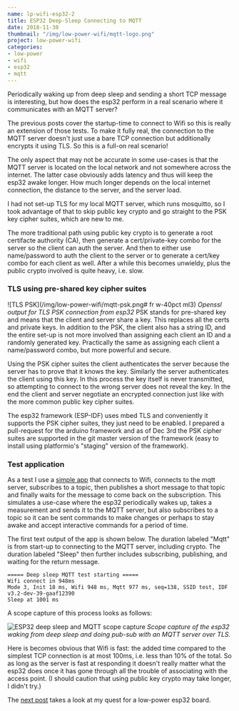 ```yaml
---
name: lp-wifi-esp32-2
title: ESP32 Deep-Sleep Connecting to MQTT
date: 2018-11-30
thumbnail: "/img/low-power-wifi/mqtt-logo.png"
project: low-power-wifi
categories:
- low-power
- wifi
- esp32
- mqtt
---
```


Periodically waking up from deep sleep and sending a short TCP message is interesting, but
how does the esp32 perform in a real scenario where it communicates with an MQTT server?
<!--more-->

The previous posts cover the startup-time to connect to Wifi so this is really an extension of those
tests. To make it fully real, the connection to the MQTT server doesn't just use a bare TCP connection 
but additionally encrypts it using TLS. So this is a full-on real scenario!

The only aspect that
may not be accurate in some use-cases is that the MQTT server is located on the local network and
not somewhere across the internet. The latter case obviously adds latency and thus will keep the
esp32 awake longer. How much longer depends on the local internet connection, the
distance to the server, and the server load.

I had not set-up TLS for my local MQTT server, which runs mosquitto, so I took advantage of that
to skip public key crypto and go straight to the PSK key cipher suites, which are new to me.

The more traditional path using public key crypto is to generate a root certifacte
authority (CA), then generate a cert/private-key combo for the server so the client can auth the
server. And then to either use name/password to auth the client to the server or to generate a
cert/key combo for each client as well. After a while this becomes unwieldy, plus the public
crypto involved is quite heavy, i.e. slow.

### TLS using pre-shared key cipher suites

![TLS PSK](/img/low-power-wifi/mqtt-psk.png# fr w-40pct ml3)
_Openssl output for TLS PSK connection from esp32_
PSK stands for pre-shared key and means that the client and server share a key. This replaces all
the certs and private keys. 
In addition to the PSK, the client also has a string ID,
and the entire set-up is not more involved than assigning each client an ID and a randomly generated key.
Practically the same as assigning each client a name/password combo, but more powerful and secure.

Using the PSK cipher suites the client authenticates the server because the server has to prove that
it knows the key. Similarly the server authenticates the client using this key.
In this process the key itself is
never transmitted, so attempting to connect to the wrong server does not reveal the key. In the
end the client and server negotiate an encrypted connection just like with the more common
public key cipher suites.

The esp32 framework (ESP-IDF) uses mbed TLS and conveniently it supports the PSK cipher suites, they
just need to be enabled. I prepared a pull-request for the arduino framework and as of Dec 3rd the
PSK cipher suites are supported in the git master version of the framework (easy to install using
platformio's "staging" version of the framework).

### Test application

As a test I use a [simple app](https://github.com/tve/low-power-wifi/tree/master/esp32-deep-sleep-mqtts)
that connects to Wifi, connects to the mqtt server, subscribes to a
topic, then publishes a short message to that topic and finally waits for the message to come back
on the subscription.
This simulates a use-case where the esp32 periodically wakes up, takes a measurement and sends it to
the MQTT server, but also subscribes to a topic so it can be sent commands to make changes or
perhaps to stay awake and accept interactive commands for a period of time.

The first text output of the app is shown below. The duration labeled "Mqtt" is from start-up to
connecting to the MQTT server, including crypto. The duration labeled "Sleep" then further includes
subscribing, publishing, and waiting for the return message.

```
===== Deep sleep MQTT test starting =====
Wifi connect in 948ms
Mode 3, Init 18 ms, Wifi 948 ms, Mqtt 977 ms, seq=138, SSID test, IDF v3.2-dev-39-gaaf12390
Sleep at 1001 ms
```

A scope capture of this process looks as follows:

![ESP32 deep sleep and MQTT scope capture](/img/low-power-wifi/esp32-deep-sleep-mqtt-annot.png)
_Scope capture of the esp32 waking from deep sleep and doing pub-sub with an MQTT server over TLS._

Here is becomes obvious that Wifi is fast: the added time compared to the simplest TCP connection is
at most 100ms, i.e. less than 10% of the total. So as long as the server is fast at responding it
doesn't really matter what the esp32 does once it has gone through all the trouble of associating
with the access point. (I should caution that using public key crypto may take longer, I didn't try.)

The [next post](/2018/lp-wifi-esp32-boards) takes a look at my quest for a low-power esp32 board.
